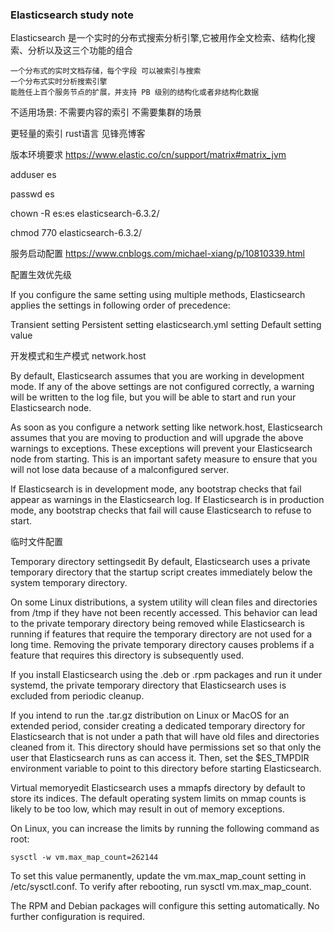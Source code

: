 ### Elasticsearch study note ###
Elasticsearch 是一个实时的分布式搜索分析引擎,它被用作全文检索、结构化搜索、分析以及这三个功能的组合

	一个分布式的实时文档存储，每个字段 可以被索引与搜索
	一个分布式实时分析搜索引擎
	能胜任上百个服务节点的扩展，并支持 PB 级别的结构化或者非结构化数据

不适用场景:
不需要内容的索引
不需要集群的场景


更轻量的索引 rust语言 见锋亮博客

	
版本环境要求
https://www.elastic.co/cn/support/matrix#matrix_jvm


adduser es

passwd es

chown -R es:es elasticsearch-6.3.2/

chmod 770 elasticsearch-6.3.2/

服务启动配置  https://www.cnblogs.com/michael-xiang/p/10810339.html

配置生效优先级

If you configure the same setting using multiple methods, Elasticsearch applies the settings in following order of precedence:

Transient setting
Persistent setting 
elasticsearch.yml setting
Default setting value

开发模式和生产模式
network.host

By default, Elasticsearch assumes that you are working in development mode. If any of the above settings are not configured correctly, a warning will be written to the log file, but you will be able to start and run your Elasticsearch node.

As soon as you configure a network setting like network.host, Elasticsearch assumes that you are moving to production and will upgrade the above warnings to exceptions. These exceptions will prevent your Elasticsearch node from starting. This is an important safety measure to ensure that you will not lose data because of a malconfigured server.

If Elasticsearch is in development mode, any bootstrap checks that fail appear as warnings in the Elasticsearch log. If Elasticsearch is in production mode, any bootstrap checks that fail will cause Elasticsearch to refuse to start.


临时文件配置


Temporary directory settingsedit
By default, Elasticsearch uses a private temporary directory that the startup script creates immediately below the system temporary directory.

On some Linux distributions, a system utility will clean files and directories from /tmp if they have not been recently accessed. This behavior can lead to the private temporary directory being removed while Elasticsearch is running if features that require the temporary directory are not used for a long time. Removing the private temporary directory causes problems if a feature that requires this directory is subsequently used.

If you install Elasticsearch using the .deb or .rpm packages and run it under systemd, the private temporary directory that Elasticsearch uses is excluded from periodic cleanup.

If you intend to run the .tar.gz distribution on Linux or MacOS for an extended period, consider creating a dedicated temporary directory for Elasticsearch that is not under a path that will have old files and directories cleaned from it. This directory should have permissions set so that only the user that Elasticsearch runs as can access it. Then, set the $ES_TMPDIR environment variable to point to this directory before starting Elasticsearch.



Virtual memoryedit
Elasticsearch uses a mmapfs directory by default to store its indices. The default operating system limits on mmap counts is likely to be too low, which may result in out of memory exceptions.

On Linux, you can increase the limits by running the following command as root:

    sysctl -w vm.max_map_count=262144

To set this value permanently, update the vm.max_map_count setting in /etc/sysctl.conf. To verify after rebooting, run sysctl vm.max_map_count.

The RPM and Debian packages will configure this setting automatically. No further configuration is required.
